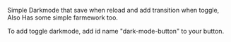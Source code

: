 Simple Darkmode that save when reload and add transition when toggle,
Also Has some simple farmework too.

To add toggle darkmode, add id name "dark-mode-button" to your button.
